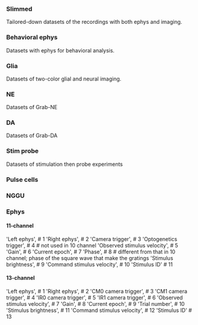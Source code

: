 ### Slimmed
Tailored-down datasets of the recordings with both ephys and imaging.

### Behavioral ephys
Datasets with ephys for behavioral analysis.

### Glia
Datasets of two-color glial and neural imaging.

### NE
Datasets of Grab-NE

### DA
Datasets of Grab-DA


### Stim probe
Datasets of stimulation then probe experiments

### Pulse cells


### NGGU


### Ephys

#### 11-channel
'Left ephys',                       # 1
'Right ephys',                      # 2
'Camera trigger',                   # 3
'Optogenetics trigger',             # 4 # not used in 10 channel
'Observed stimulus velocity',       # 5
'Gain',                             # 6
'Current epoch',                    # 7
'Phase',                            # 8 # different from that in 10 channel; phase of the square wave that make the gratings
'Stimulus brightness',              # 9
'Command stimulus velocity',        # 10
'Stimulus ID'                       # 11

#### 13-channel
'Left ephys',                       # 1
'Right ephys',                      # 2
'CM0 camera trigger',               # 3
'CM1 camera trigger',               # 4
'IR0 camera trigger',               # 5
'IR1 camera trigger',               # 6
'Observed stimulus velocity',       # 7
'Gain',                             # 8
'Current epoch',                    # 9
'Trial number',                     # 10
'Stimulus brightness',              # 11
'Command stimulus velocity',        # 12
'Stimulus ID'                       # 13
